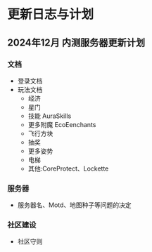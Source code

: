 # 更新日志与计划

## 2024年12月 内测服务器更新计划

### 文档

- 登录文档
- 玩法文档
  - 经济
  - 星门
  - 技能 AuraSkills
  - 更多附魔 EcoEenchants
  - 飞行方块
  - 抽奖
  - 更多姿势
  - 电梯
  - 其他:CoreProtect、Lockette

### 服务器

- 服务器名、Motd、地图种子等问题的决定

### 社区建设

- 社区守则
